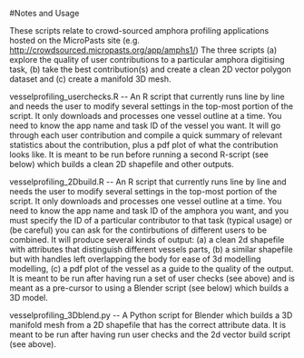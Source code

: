 #Notes and Usage

These scripts relate to crowd-sourced amphora profiling applications hosted on the MicroPasts site (e.g. http://crowdsourced.micropasts.org/app/amphs1/) The three scripts (a) explore the quality of user contributions to a particular amphora digitising task, (b) take the best contribution(s) and create a clean 2D vector polygon dataset and (c) create a manifold 3D mesh.

vesselprofiling_userchecks.R -- An R script that currently runs line by line and needs the user to modify several settings in the top-most portion of the script. It only downloads and processes one vessel outline at a time. You need to know the app name and task ID of the vessel you want. It will go through each user contribution and compile a quick summary of relevant statistics about the contribution, plus a pdf plot of what the contribution looks like. It is meant to be run before running a second R-script (see below) which builds a clean 2D shapefile and other outputs.

vesselprofiling_2Dbuild.R -- An R script that currently runs line by line and needs the user to modify several settings in the top-most portion of the script. It only downloads and processes one vessel outline at a time. You need to know the app name and task ID of the amphora you want, and you must specify the ID of a particular contributor to that task (typical usage) or (be careful) you can ask for the contirbutions of different users to be combined. It will produce several kinds of output: (a) a clean 2d shapefile with attributes that distinguish different vessels parts, (b) a similar shapefile but with handles left overlapping the body for ease of 3d modelling modelling, (c) a pdf plot of the vessel as a guide to the quality of the output. It  is meant to be run after having run a set of user checks (see above) and is meant as a pre-cursor to using a Blender script (see below) which builds a 3D model.

vesselprofiling_3Dblend.py -- A Python script for Blender which builds a 3D manifold mesh from a 2D shapefile that has the correct attribute data.  It  is meant to be run after having run  user checks and the 2d vector build script (see above).
